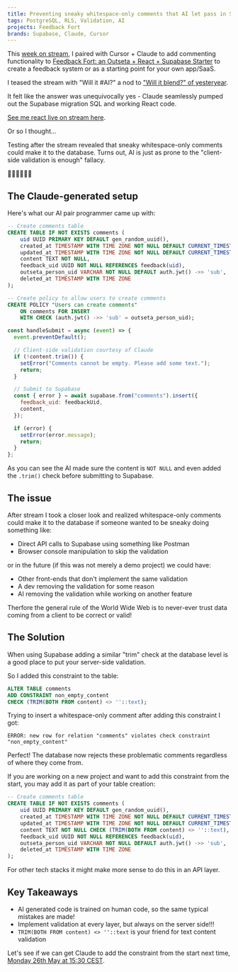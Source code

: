 ```yaml
---
title: Preventing sneaky whitespace-only comments that AI let pass in Supabase
tags: PostgreSQL, RLS, Validation, AI
projects: Feedback Fort
brands: Supabase, Claude, Cursor
---
```


This [week on stream](https://www.youtube.com/live/FY8b3kgFUVk), I paired with Cursor + Claude to add commenting functionality to [Feedback Fort: an Outseta + React + Supabase Starter](https://outseta-supabase-react-feedback-fort.netlify.app/) to create a feedback system or as a starting point for your own app/SaaS.

I teased the stream with "Will it #AI?" a nod to ["Will it blend?" of yesteryear](https://youtu.be/lAl28d6tbko).

It felt like the answer was unequivocally yes - Claude seamlessly pumped out the Supabase migration SQL and working React code.

[See me react live on stream here](https://www.youtube.com/live/FY8b3kgFUVk).

Or so I thought...

Testing after the stream revealed that sneaky whitespace-only comments could make it to the database. Turns out, AI is just as prone to the "client-side validation is enough" fallacy.

🤦‍♀️🤦‍♀️🤦‍♀️

## The Claude-generated setup

Here's what our AI pair programmer came up with:

```sql
-- Create comments table
CREATE TABLE IF NOT EXISTS comments (
    uid UUID PRIMARY KEY DEFAULT gen_random_uuid(),
    created_at TIMESTAMP WITH TIME ZONE NOT NULL DEFAULT CURRENT_TIMESTAMP,
    updated_at TIMESTAMP WITH TIME ZONE NOT NULL DEFAULT CURRENT_TIMESTAMP,
    content TEXT NOT NULL,
    feedback_uid UUID NOT NULL REFERENCES feedback(uid),
    outseta_person_uid VARCHAR NOT NULL DEFAULT auth.jwt() ->> 'sub',
    deleted_at TIMESTAMP WITH TIME ZONE
);

-- Create policy to allow users to create comments
CREATE POLICY "Users can create comments"
    ON comments FOR INSERT
    WITH CHECK (auth.jwt() ->> 'sub' = outseta_person_uid);
```

```jsx
const handleSubmit = async (event) => {
  event.preventDefault();

  // Client-side validation courtesy of Claude
  if (!content.trim()) {
    setError("Comments cannot be empty. Please add some text.");
    return;
  }

  // Submit to Supabase
  const { error } = await supabase.from("comments").insert({
    feedback_uid: feedbackUid,
    content,
  });

  if (error) {
    setError(error.message);
    return;
  }
};
```

As you can see the AI made sure the content is `NOT NULL` and even added the `.trim()` check before submitting to Supabase.

## The issue

After stream I took a closer look and realized whitespace-only comments could make it to the database if someone wanted to be sneaky doing something like:

- Direct API calls to Supabase using something like Postman
- Browser console manipulation to skip the validation

or in the future (if this was not merely a demo project) we could have:

- Other front-ends that don't implement the same validation
- A dev removing the validation for some reason
- AI removing the validation while working on another feature

Therfore the general rule of the World Wide Web is to never-ever trust data coming from a client to be correct or valid!

## The Solution

When using Supabase adding a similar "trim" check at the database level is a good place to put your server-side validation.

So I added this constraint to the table:

```sql
ALTER TABLE comments
ADD CONSTRAINT non_empty_content
CHECK (TRIM(BOTH FROM content) <> ''::text);
```

Trying to insert a whitespace-only comment after adding this constraint I got:

```
ERROR: new row for relation "comments" violates check constraint "non_empty_content"
```

Perfect! The database now rejects these problematic comments regardless of where they come from.

If you are working on a new project and want to add this constraint from the start, you may add it as part of your table creation:

```sql
-- Create comments table
CREATE TABLE IF NOT EXISTS comments (
    uid UUID PRIMARY KEY DEFAULT gen_random_uuid(),
    created_at TIMESTAMP WITH TIME ZONE NOT NULL DEFAULT CURRENT_TIMESTAMP,
    updated_at TIMESTAMP WITH TIME ZONE NOT NULL DEFAULT CURRENT_TIMESTAMP,
    content TEXT NOT NULL CHECK (TRIM(BOTH FROM content) <> ''::text),
    feedback_uid UUID NOT NULL REFERENCES feedback(uid),
    outseta_person_uid VARCHAR NOT NULL DEFAULT auth.jwt() ->> 'sub',
    deleted_at TIMESTAMP WITH TIME ZONE
);
```

For other tech stacks it might make more sense to do this in an API layer.

## Key Takeaways

- AI generated code is trained on human code, so the same typical mistakes are made!
- Implement validation at every layer, but always on the server side!!!
- `TRIM(BOTH FROM content) <> ''::text` is your friend for text content validation

Let's see if we can get Claude to add the constraint from the start next time, [Monday 26th May at 15:30 CEST](https://www.youtube.com/@QueenRaae/live).
